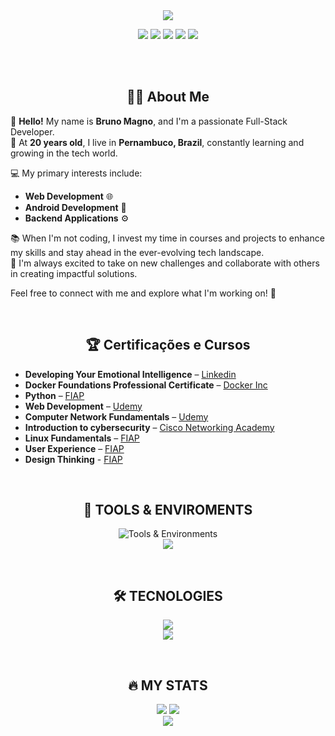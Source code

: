 <!--- <div align="center" text-align="center">
  [![Typing SVG](https://readme-typing-svg.demolab.com/?font=Fira+Code&weight=600&size=30&pause=100&color=007BFF&center=true&vCenter=true&lines=Hi+There!+%F0%9F%91%8B%2C;Want+a+coffee☕?)](https://git.io/typing-svg) 
</div>

<div align="center">
  <img src="https://tokenizedhq.com/wp-content/uploads/2022/08/4-aesthetic-anime-discord-banner-gif-eye-closeup.gif" width="500" height="130" align="center"/>
 <p></p> --->
 
 
<div align="center" text-align="center">
    <img src="https://capsule-render.vercel.app/api?type=rounded&height=200&color=gradient&text=Bruno%20Magno&reversal=false">
</div> 

<p align="center">
  <a href="https://github.com/brunoliratm"><img src="https://img.shields.io/badge/Github-0d1117?style=for-the-badge&logo=github&logoColor=white" /></a>
  <a href="https://discord.com/users/1075127178171269211"><img src="https://img.shields.io/badge/Discord-0d1117?style=for-the-badge&logo=discord&logoColor=white" /></a>
  <a href="https://www.linkedin.com/in/brunomagnotm/"><img src="https://img.shields.io/badge/linkedin-0d1117?style=for-the-badge&logo=linkedin&logoColor=white" /></a>
  <a href="https://xdaforums.com/m/brunoliratm.9987656/#recent-content"><img src="https://img.shields.io/badge/xdadevelopers-0d1117?style=for-the-badge&logo=xdadevelopers&logoColor=white" /></a>
  <a href="https://brunoliratm.github.io/portfolio-brunomagno/"><img src="https://img.shields.io/badge/portfolio-0d1117?style=for-the-badge&logo=vercel&logoColor=white" /></a>

  </p>
</div>
<br>

<br>
<div align="center">

## 👨‍💻 About Me  

</div>

👋 **Hello!** My name is **Bruno Magno**, and I'm a passionate Full-Stack Developer.  
🎂 At **20 years old**, I live in **Pernambuco, Brazil**, constantly learning and growing in the tech world.  

💻 My primary interests include:  
- **Web Development** 🌐  
- **Android Development** 📱  
- **Backend Applications** ⚙️  

📚 When I'm not coding, I invest my time in courses and projects to enhance my skills and stay ahead in the ever-evolving tech landscape.  
🌟 I'm always excited to take on new challenges and collaborate with others in creating impactful solutions.  

Feel free to connect with me and explore what I'm working on! 🚀


<br>

<div align="center">
  
## 🏆 Certificações e Cursos

</div>

- **Developing Your Emotional Intelligence** – [Linkedin](https://www.linkedin.com/learning/certificates/b33c75ec6a40e24abe2c2a8bb8d52c4c6729de77be826d1d5503a53ed94c4195?lipi=urn%3Ali%3Apage%3Ad_flagship3_profile_view_base_certifications_details%3BIvnelH8OSXO9f4ugve%2Fbbg%3D%3D)  
- **Docker Foundations Professional Certificate** – [Docker Inc](https://www.linkedin.com/learning/certificates/193fecd99ef5b7d2780568167a0be5b832338623e1af9ad07a1e0f99f2e43640?lipi=urn%3Ali%3Apage%3Ad_flagship3_profile_view_base_certifications_details%3By6uc1hAcT%2FiZJJHzfmbbgw%3D%3D)  
- **Python** – [FIAP](https://drive.google.com/file/d/1YS25eQunTiaI9GL8PQ55m_LJReq4jSBn/view?usp=sharing)  
- **Web Development** – [Udemy](https://www.udemy.com/certificate/UC-2823200d-80cf-4fc4-95d1-d3272cee2cc7/)
- **Computer Network Fundamentals** – [Udemy](https://www.udemy.com/certificate/UC-0dbb7b7b-96f5-4425-95e5-4a65ffa83a3e/)
- **Introduction to cybersecurity** – [Cisco Networking Academy](https://drive.google.com/file/d/1pKrOBztkqhl51ZybQtLdkiZ4h0qF5YKQ/view?usp=sharing)  
- **Linux Fundamentals** – [FIAP](https://drive.google.com/file/d/13F0BSb8dc5EM8xlBl1JO61gGaXGCvXqf/view?usp=share_link)
- **User Experience** – [FIAP](https://drive.google.com/file/d/1khhSLzmhqAQxW3b6kToKWLVeVSIe3sce/view?usp=share_link)
- **Design Thinking** - [FIAP](https://drive.google.com/file/d/1heY865E4bJqRrW4r07ix08NdvVWnGVPa/view?usp=share_link)
  
<br>

<div align="center">

## :toolbox: TOOLS & ENVIROMENTS

<img src="https://skill-icons-v2.vercel.app/api/icons?i=vscode,idea,figma,github,git,docker&theme=dark" alt="Tools & Environments" /><br>
<img src="https://skill-icons-v2.vercel.app/api/icons?i=gcp,postman,npm,nodejs,jira&theme=dark" />
</div>

<br>

<div align="center">

## :hammer_and_wrench: TECNOLOGIES

<img src="https://skill-icons-v2.vercel.app/api/icons?i=python,java,spring,typescript,c,mysql&theme=dark" /><br>
<img src="https://skill-icons-v2.vercel.app/api/icons?i=html,css,javascript,angular,sass&theme=dark" /><br>
</div>

<br>

<div align="center">

## :fire: MY STATS</h2>

<img src="https://github-readme-stats.vercel.app/api?username=brunoliratm&hide_border=true&theme=transparent" />
<img src="https://github-readme-stats.vercel.app/api/top-langs/?username=brunoliratm&langs_count=8&layout=compact&hide_border=true&theme=transparent" />

<br>

<img src="https://capsule-render.vercel.app/api?type=waving&height=150&color=gradient&reversal=false&section=footer">

</div>
